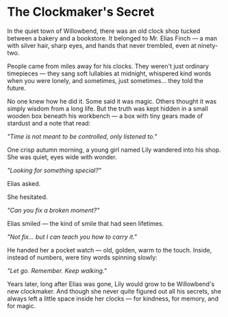 # The Clockmaker's Secret

In the quiet town of Willowbend, there was an old clock shop tucked between a bakery and a bookstore.
It belonged to Mr. Elias Finch — a man with silver hair, sharp eyes, and hands that never trembled, even at ninety-two.

People came from miles away for his clocks.
They weren't just ordinary timepieces — they sang soft lullabies at midnight, whispered kind words when you were lonely, and sometimes, just sometimes... they told the future.

No one knew how he did it.
Some said it was magic.
Others thought it was simply wisdom from a long life.
But the truth was kept hidden in a small wooden box beneath his workbench — a box with tiny gears made of stardust and a note that read:

*"Time is not meant to be controlled, only listened to."*

One crisp autumn morning, a young girl named Lily wandered into his shop.
She was quiet, eyes wide with wonder.

*"Looking for something special?"*

Elias asked.

She hesitated.

*"Can you fix a broken moment?"*

Elias smiled — the kind of smile that had seen lifetimes.

*"Not fix... but I can teach you how to carry it."*

He handed her a pocket watch — old, golden, warm to the touch.
Inside, instead of numbers, were tiny words spinning slowly:

*"Let go. Remember. Keep walking."*

Years later, long after Elias was gone, Lily would grow to be Willowbend's new clockmaker.
And though she never quite figured out all his secrets, she always left a little space inside her clocks — for kindness, for memory, and for magic.
